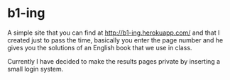 # b1-ing

A simple site that you can find at http://b1-ing.herokuapp.com/ and that I created just to pass the time, basically you enter the page number and he gives you the solutions of an English book that we use in class.

Currently I have decided to make the results pages private by inserting a small login system.
